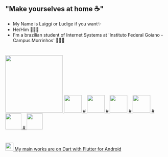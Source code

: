 
## "Make yourselves at home ☕"
- My Name is Luiggi or Ludige if you want✨
- He/Him 👨🏻‍💻
- I'm a brazilian student of Internet Systems at 'Instituto Federal Goiano - Campus Morrinhos' 🙋🏻‍♂️
#
<div>
<a href="https://github.com/ludige">
<img loading="lazy" height="180em" src="https://github-readme-stats.vercel.app/api/top-langs/?username=ludige&layout=compact&langs_count=7&theme=dracula"/>
    <img loading="lazy" src="https://cdn.jsdelivr.net/gh/devicons/devicon/icons/java/java-original.svg" width="55" height="55"/>
# 
    <img loading="lazy" src="https://cdn.jsdelivr.net/gh/devicons/devicon/icons/javascript/javascript-original.svg" width="55" height="55"/>
# 
    <img loading="lazy" src="https://cdn.jsdelivr.net/gh/devicons/devicon/icons/nodejs/nodejs-original.svg" width="55" height="55"/>
#
    <img loading="lazy" src="https://cdn.jsdelivr.net/gh/devicons/devicon/icons/python/python-plain.svg" width="55" height="55"/>
#
    <img loading="lazy" src="https://cdn.jsdelivr.net/gh/devicons/devicon/icons/dart/dart-original.svg" width="50" height="50"/>
#
    <img loading="lazy" src="https://cdn.jsdelivr.net/gh/devicons/devicon/icons/flutter/flutter-original.svg" width="50" height="50"/> 
</div>

#
<img loading="lazy" src="https://cdn.jsdelivr.net/gh/devicons/devicon/icons/flutter/flutter-original.svg" width="25" height="25"/> My main works are on Dart with Flutter for Android


